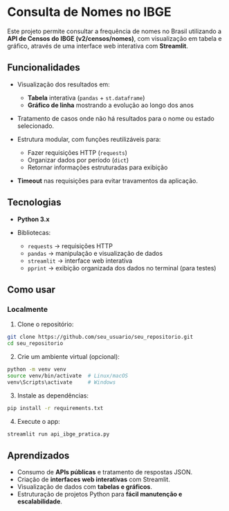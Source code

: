 # Consulta de Nomes no IBGE

Este projeto permite consultar a frequência de nomes no Brasil utilizando a **API de Censos do IBGE (v2/censos/nomes)**, com visualização em tabela e gráfico, através de uma interface web interativa com **Streamlit**.

## Funcionalidades

* Visualização dos resultados em:

  * **Tabela** interativa (`pandas` + `st.dataframe`)
  * **Gráfico de linha** mostrando a evolução ao longo dos anos
* Tratamento de casos onde não há resultados para o nome ou estado selecionado.
* Estrutura modular, com funções reutilizáveis para:

  * Fazer requisições HTTP (`requests`)
  * Organizar dados por período (`dict`)
  * Retornar informações estruturadas para exibição
* **Timeout** nas requisições para evitar travamentos da aplicação.

## Tecnologias

* **Python 3.x**
* Bibliotecas:

  * `requests` → requisições HTTP
  * `pandas` → manipulação e visualização de dados
  * `streamlit` → interface web interativa
  * `pprint` → exibição organizada dos dados no terminal (para testes)

## Como usar

### Localmente

1. Clone o repositório:

```bash
git clone https://github.com/seu_usuario/seu_repositorio.git
cd seu_repositorio
```

2. Crie um ambiente virtual (opcional):

```bash
python -m venv venv
source venv/bin/activate  # Linux/macOS
venv\Scripts\activate     # Windows
```

3. Instale as dependências:

```bash
pip install -r requirements.txt
```

4. Execute o app:

```bash
streamlit run api_ibge_pratica.py
```

## Aprendizados

* Consumo de **APIs públicas** e tratamento de respostas JSON.
* Criação de **interfaces web interativas** com Streamlit.
* Visualização de dados com **tabelas e gráficos**.
* Estruturação de projetos Python para **fácil manutenção e escalabilidade**.
